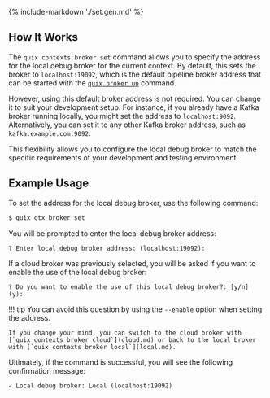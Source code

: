 {% include-markdown './set.gen.md' %}

## How It Works

The `quix contexts broker set` command allows you to specify the address for the local debug broker for the current context. By default, this sets the broker to `localhost:19092`, which is the default pipeline broker address that can be started with the [`quix broker up`](../../broker/up.md) command.

However, using this default broker address is not required. You can change it to suit your development setup. For instance, if you already have a Kafka broker running locally, you might set the address to `localhost:9092`. Alternatively, you can set it to any other Kafka broker address, such as `kafka.example.com:9092`.

This flexibility allows you to configure the local debug broker to match the specific requirements of your development and testing environment.

## Example Usage

To set the address for the local debug broker, use the following command:

```bash
$ quix ctx broker set
```

You will be prompted to enter the local debug broker address:

```text
? Enter local debug broker address: (localhost:19092):
```

If a cloud broker was previously selected, you will be asked if you want to enable the use of the local debug broker:

```text
? Do you want to enable the use of this local debug broker?: [y/n] (y):
```

!!! tip
    You can avoid this question by using the `--enable` option when setting the address.

    If you change your mind, you can switch to the cloud broker with [`quix contexts broker cloud`](cloud.md) or back to the local broker with [`quix contexts broker local`](local.md).

Ultimately, if the command is successful, you will see the following confirmation message:

```text
✓ Local debug broker: Local (localhost:19092)
```